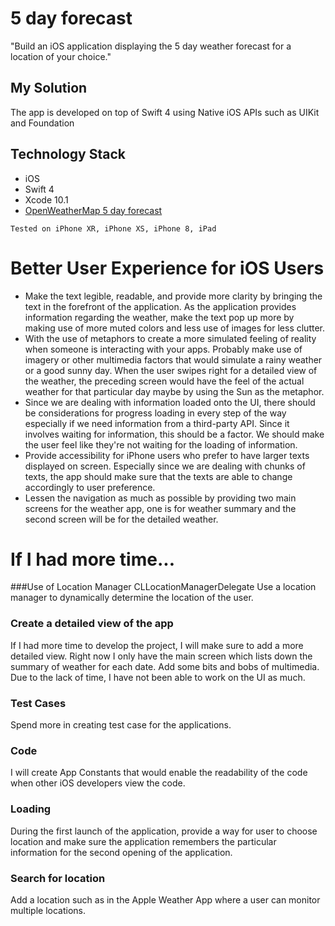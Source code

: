 # 5 day forecast

"Build an iOS application displaying the 5 day weather forecast for a location of your choice."

## My Solution

The app is developed on top of Swift 4 using Native iOS APIs such as UIKit and Foundation



## Technology Stack

* iOS
* Swift 4
* Xcode 10.1
* [OpenWeatherMap 5 day forecast](http://openweathermap.org/forecast5)

```
Tested on iPhone XR, iPhone XS, iPhone 8, iPad
```

# Better User Experience for iOS Users
* Make the text legible, readable, and provide more clarity by bringing the text in the forefront of the application. As the application provides information regarding the weather, make the text pop up more by making use of more muted colors and less use of images for less clutter.
* With the use of metaphors to create a more simulated feeling of reality when someone is interacting with your apps. Probably make use of imagery or other multimedia factors that would simulate a rainy weather or a good sunny day. When the user swipes right for a detailed view of the weather, the preceding screen would have the feel of the actual weather for that particular day maybe by using the Sun as the metaphor.
* Since we are dealing with information loaded onto the UI, there should be considerations for progress loading in every step of the way especially if we need information from a third-party API. Since it involves waiting for information, this should be a factor. We should make the user feel like they're not waiting for the loading of information.
* Provide accessibility for iPhone users who prefer to have larger texts displayed on screen. Especially since we are dealing with chunks of texts, the app should make sure that the texts are able to change accordingly to user preference.
* Lessen the navigation as much as possible by providing two main screens for the weather app, one is for weather summary and the second screen will be for the detailed weather.


# If I had more time...

###Use of Location Manager CLLocationManagerDelegate
Use a location manager to dynamically determine the location of the user.

### Create a detailed view of the app
If I had more time to develop the project, I will make sure to add a more detailed view. Right now I only have the main screen which lists down the summary of weather for each date.
Add some bits and bobs of multimedia. Due to the lack of time, I have not been able to work on the UI as much. 

### Test Cases
Spend more in creating test case for the applications.

### Code
I will create App Constants that would enable the readability of the code when other iOS developers view the code. 

### Loading

During the first launch of the application, provide a way for user to choose location and make sure the application remembers the particular information for the second opening of the application.

### Search for location
Add a location such as in the Apple Weather App where a user can monitor multiple locations.

